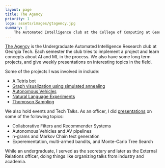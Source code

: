 ```yaml
---
layout: page
title: The Agency
priority: 1
logo: assets/images/gtagency.jpg
summary: |
    The Automated Intelligence club at the College of Computing at Georgia Tech.
---
```


[The Agency](https://github.com/gtagency) is the Undergraduate Automated
Intelligence Research club at Georgia Tech. Each semester the club tries to
implement a project and learn concepts about AI and ML in the process. We also
have some long term projects, and give weekly presentations on interesting
topics in the field.

Some of the projects I was involved in include:

 - [A Tetris bot](https://github.com/gtagency/tetris-python)
 - [Graph visualization using simulated annealing](https://github.com/gtagency/graph-reduction)
 - [Autonomous Vehicles](https://github.com/gtagency/buzzmobile)
 - [Natural Language Experiments](https://github.com/gtagency/newage-lateral-piping)
 - [Thompson Sampling](https://github.com/gtagency/thompson_sampling)

We also hold events and Tech Talks. As an officer, I did
[presentations](https://drive.google.com/folderview?id=0Bys9BGMJRUovS1RpWThwUUVXZnM&usp=sharing)
on some of the following topics:

 - Collaborative Filters and Recommender Systems
 - Autonomous Vehicles and AV pipelines
 - n-grams and Markov Chain text generation
 - Experementation, multi-armed bandits, and Monte-Carlo Tree Search

While an undergraduate, I served as the secretary and later as the External
Relations officer, doing things like organizing talks from industry and
academia.
